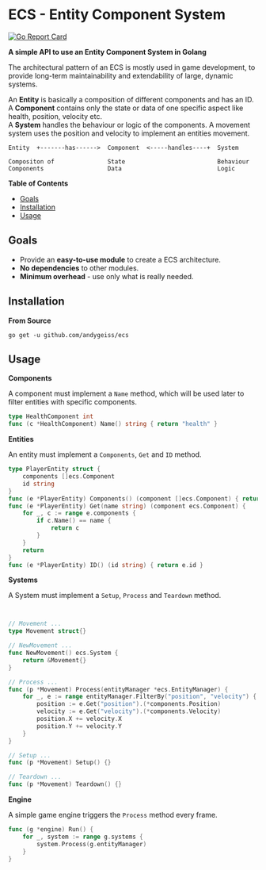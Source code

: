 # ECS - Entity Component System

[![Go Report Card](https://goreportcard.com/badge/github.com/andygeiss/ecs)](https://goreportcard.com/report/github.com/andygeiss/ecs)

**A simple API to use an Entity Component System in Golang**

The architectural pattern of an ECS is mostly used in game development,
to provide long-term maintainability and extendability of large, dynamic systems.

An **Entity** is basically a composition of different components and has an ID.  
A **Component** contains only the state or data of one specific aspect like health, position, velocity etc.  
A **System** handles the behaviour or logic of the components. A movement system uses the position and velocity to implement an entities movement. 

    Entity  +-------has------>  Component  <-----handles----+  System
    
    Compositon of               State                          Behaviour
    Components                  Data                           Logic

**Table of Contents**

- [Goals](README.md#goals)
- [Installation](README.md#installation)
- [Usage](README.md#usage)

## Goals

- Provide an **easy-to-use module** to create a ECS architecture.
- **No dependencies** to other modules.
- **Minimum overhead** - use only what is really needed.

## Installation

**From Source**

    go get -u github.com/andygeiss/ecs

## Usage

**Components**

A component must implement a <code>Name</code> method,
which will be used later to filter entities with specific components.

```go
type HealthComponent int
func (c *HealthComponent) Name() string { return "health" }
```

**Entities**

An entity must implement a <code>Components</code>, <code>Get</code> and <code>ID</code> method.

```go
type PlayerEntity struct {
	components []ecs.Component
	id string
}
func (e *PlayerEntity) Components() (component []ecs.Component) { return e.components }
func (e *PlayerEntity) Get(name string) (component ecs.Component) {
	for _, c := range e.components {
		if c.Name() == name {
			return c
		}
	}
	return
}
func (e *PlayerEntity) ID() (id string) { return e.id }
```

**Systems**

A System must implement a <code>Setup</code>, <code>Process</code> and <code>Teardown</code> method.

```go


// Movement ...
type Movement struct{}

// NewMovement ...
func NewMovement() ecs.System {
    return &Movement{}
}

// Process ...
func (p *Movement) Process(entityManager *ecs.EntityManager) {
    for _, e := range entityManager.FilterBy("position", "velocity") {
        position := e.Get("position").(*components.Position)
        velocity := e.Get("velocity").(*components.Velocity)
        position.X += velocity.X
        position.Y += velocity.Y
    }
}

// Setup ...
func (p *Movement) Setup() {}

// Teardown ...
func (p *Movement) Teardown() {}
```

**Engine**

A simple game engine triggers the <code>Process</code> method every frame.

```go
func (g *engine) Run() {
    for _, system := range g.systems {
        system.Process(g.entityManager)
    }
}
```
